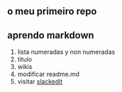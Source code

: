 ## o meu primeiro repo
## aprendo markdown
1. lista numeradas y non numeradas
1. titulo
1. wikis
1. modificar readme.md
1. visitar [slackedit](https://stackedit.io/)
